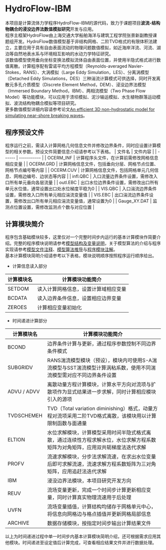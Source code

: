 HydroFlow-IBM
===
本项目是计算流体力学程序HydroFlow-IBM的源代码，致力于课题项目**波流-结构物耦合的浸没边界法数值模拟研究**开发与应用。  
程序主框架HydroFlow由上海交通大学船舶海洋与建筑工程学院张景新副教授课题组开发。HydroFlow数值模型基于非结构网格、二阶TVD格式的有限体积法建立，主要应用于具有自由表面流动的物理问题数值模拟，如近海岸洋流、河流、湖泊等自然地表水系与环境相互影响的水动力学特征研究。  
该数值模型使用垂向坐标变换法模拟流体自由表面位置，并使用半隐式格式进行数值离散。计算程序配有雷诺平均方程模型（Reynolds-averaged Navier-Stokes，RANS）、大涡模拟（Large Eddy Simulation，LES）、分离涡模型（Detached Eddy Simulations，DES）三种湍流计算模式可供选择，同时开发离散元多孔介质模型（Discrete Element Method，DEM）、浸没边界法模型（Immersed Boundary Method，IBM）、两相流模型（Two Phase Flow Model）等功能模块，可以应用于溃坝模拟、泥沙输运模拟、水生植物群落运动模拟、波流结构物耦合模拟等项目研究。  
更多数值模型详细内容请参考论文[An efficient 3D non-hydrostatic model for simulating near-shore breaking waves](https://github.com/sjtuluo/HydroFlow-IBM/blob/master/Documents/HydroFlow%20Model.pdf)。  

## 程序预设文件
程序运行之前，需读入计算网格几何信息文件并修改边界条件，同时应设置计算模型的相关参数。预设文件简要信息介绍请参考以下表格。
| 文件名 | 文件内容 |
| ------ | ----------- | 
| OCERM_INF | 计算程序头文件，在计算前需修改网格信息相应变量 |
| OCERM.GRD | 计算网格信息文件，包括垂向分层、网格节点位置、网格节点编号等内容 |
| OCERM.CUV | 计算网格信息文件，包括网格单元几何信息、网格边编号、边状态等内容 |
| infl.QBC | 入口流量边界条件设置，需修改入口所有单元垂向各层流量 |
| outl.EBC | 出口水位边界条件设置，需修改出口所有单元水位值，通常设置出口处水位梯度平稳为0 |
| VIS.QBC | 入口湍流边界条件设置，需修改入口所有单元相应湍流变量值 |
| VIS.EBC | 出口湍流边界条件设置，需修改出口所有单元相应湍流变量值，通常设置为0 |
| Gauge_XY.DAT | 监测点位置设置，需修改监测点个数与对应位置 |
  
  
## 计算模块简介
程序包含基础模块较多，这里仅对一个完整时间步内运行的基本计算模块作简要介绍。完整的程序模块说明请参考[模型结构及变量说明](https://github.com/sjtuluo/HydroFlow-IBM/blob/master/Documents/%E6%A8%A1%E5%9E%8B%E7%BB%93%E6%9E%84%E5%8F%8A%E5%8F%98%E9%87%8F%E8%AF%B4%E6%98%8E.pdf)，关于模型算法的介绍与程序实现请参考[模型文件注释](https://github.com/sjtuluo/HydroFlow-IBM/blob/master/Documents/%E6%A8%A1%E5%9E%8B%E6%96%87%E4%BB%B6%E6%B3%A8%E9%87%8A.pdf)、[模型算法推导](https://github.com/sjtuluo/HydroFlow-IBM/blob/master/Documents/%E6%A8%A1%E5%9E%8B%E7%AE%97%E6%B3%95%E6%8E%A8%E5%AF%BC.pdf)与[程序模块注解](https://github.com/sjtuluo/HydroFlow-IBM/tree/master/Documents/%E7%A8%8B%E5%BA%8F%E6%A8%A1%E5%9D%97%E6%B3%A8%E8%A7%A3)。  
基本计算模块简明介绍请参考以下表格，模块说明顺序按照程序运行顺序给出。  
- 计算信息读入部分  

| 计算模块名 | 计算模块功能简介 |
| ------ | ----------- | 
| SETDOM | 读入计算网格信息，设置计算域相应变量 |
| BCDATA | 读入边界条件信息，设置相应边界变量 |
| ZEROES | 计算相应变量初始化 |

- 时间递进计算部分   

| 计算模块名 | 计算模块功能简介 |
| ------ | ----------- | 
| BCOND | 边界条件计算与更新，通过程序参数控制不同边界条件模式 |
| SUBGRIDV | RANS湍流模型模块（预设），模块内可使用S-A湍流模型与SST湍流模型计算涡粘系数，使用不同湍流模型需对应不同边界条件设置 |
| ADVU / ADVV | 离散动量方程计算模块，计算水平方向对流项与扩散项作为显式结果进一步求解，同时计算相应模块引入的源项 |
| TVDSCHEMEH | TVD（Total variation diminishing）格式，动量方程对流项采用二阶TVD格式离散，该模块用以计算限制函数与面通量 |
| ELTION | 水位求解模块，计算模型采用时间半隐式格式离散，通过连续性方程求解水位，水位求解方程系数矩阵为对角矩阵，应用双共轭梯度法迭代求解 |
| PROFV | 流速求解模块，分步法求解流速，在求出水位变量后即可求解流速，流速求解方程系数矩阵为三对角矩阵，应用追赶法迭代求解 |
| IBM | 浸没边界法模块，本项目研究开发方向 |
| REUV | 流场变量更新，完成一个时间步计算更新相应变量，同时计算真实物理流速用于后处理 |
| UVFN | 流场变量插值，计算结构均储存于网格单元中心，将信息向网格边与格点插值并更新网格局部信息 |
| ARCHIVE | 数据存储模块，按指定时间步输出计算结果文件 |

以上为时间递进过程中单一时间步内基本计算模块简明介绍，还可根据需求应用其他模块。时间递进至设定值后计算完成，可查看相应结果文件并进行数据处理。
